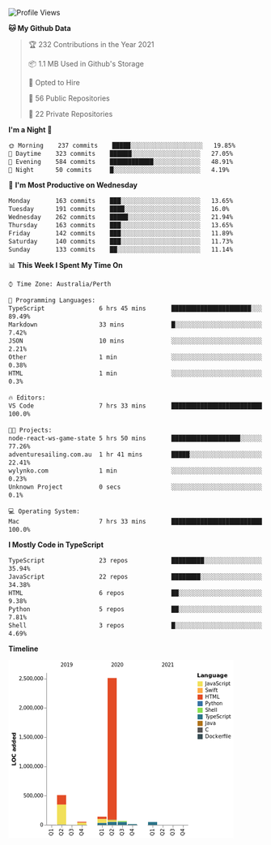 <!--START_SECTION:waka-->
![Profile Views](http://img.shields.io/badge/Profile%20Views-4-blue)

**🐱 My Github Data** 

> 🏆 232 Contributions in the Year 2021
 > 
> 📦 1.1 MB Used in Github's Storage 
 > 
> 💼 Opted to Hire
 > 
> 📜 56 Public Repositories 
 > 
> 🔑 22 Private Repositories  
 > 
**I'm a Night 🦉** 

```text
🌞 Morning    237 commits    █████░░░░░░░░░░░░░░░░░░░░   19.85% 
🌆 Daytime    323 commits    ██████░░░░░░░░░░░░░░░░░░░   27.05% 
🌃 Evening    584 commits    ████████████░░░░░░░░░░░░░   48.91% 
🌙 Night      50 commits     █░░░░░░░░░░░░░░░░░░░░░░░░   4.19%

```
📅 **I'm Most Productive on Wednesday** 

```text
Monday       163 commits    ███░░░░░░░░░░░░░░░░░░░░░░   13.65% 
Tuesday      191 commits    ████░░░░░░░░░░░░░░░░░░░░░   16.0% 
Wednesday    262 commits    █████░░░░░░░░░░░░░░░░░░░░   21.94% 
Thursday     163 commits    ███░░░░░░░░░░░░░░░░░░░░░░   13.65% 
Friday       142 commits    ███░░░░░░░░░░░░░░░░░░░░░░   11.89% 
Saturday     140 commits    ███░░░░░░░░░░░░░░░░░░░░░░   11.73% 
Sunday       133 commits    ██░░░░░░░░░░░░░░░░░░░░░░░   11.14%

```


📊 **This Week I Spent My Time On** 

```text
⌚︎ Time Zone: Australia/Perth

💬 Programming Languages: 
TypeScript               6 hrs 45 mins       ██████████████████████░░░   89.49% 
Markdown                 33 mins             █░░░░░░░░░░░░░░░░░░░░░░░░   7.42% 
JSON                     10 mins             ░░░░░░░░░░░░░░░░░░░░░░░░░   2.21% 
Other                    1 min               ░░░░░░░░░░░░░░░░░░░░░░░░░   0.38% 
HTML                     1 min               ░░░░░░░░░░░░░░░░░░░░░░░░░   0.3%

🔥 Editors: 
VS Code                  7 hrs 33 mins       █████████████████████████   100.0%

🐱‍💻 Projects: 
node-react-ws-game-state 5 hrs 50 mins       ███████████████████░░░░░░   77.26% 
adventuresailing.com.au  1 hr 41 mins        █████░░░░░░░░░░░░░░░░░░░░   22.41% 
wylynko.com              1 min               ░░░░░░░░░░░░░░░░░░░░░░░░░   0.23% 
Unknown Project          0 secs              ░░░░░░░░░░░░░░░░░░░░░░░░░   0.1%

💻 Operating System: 
Mac                      7 hrs 33 mins       █████████████████████████   100.0%

```

**I Mostly Code in TypeScript** 

```text
TypeScript               23 repos            █████████░░░░░░░░░░░░░░░░   35.94% 
JavaScript               22 repos            ████████░░░░░░░░░░░░░░░░░   34.38% 
HTML                     6 repos             ██░░░░░░░░░░░░░░░░░░░░░░░   9.38% 
Python                   5 repos             ██░░░░░░░░░░░░░░░░░░░░░░░   7.81% 
Shell                    3 repos             █░░░░░░░░░░░░░░░░░░░░░░░░   4.69%

```


**Timeline**

![Chart not found](https://raw.githubusercontent.com/NWylynko/NWylynko/main/charts/bar_graph.png) 


<!--END_SECTION:waka-->
